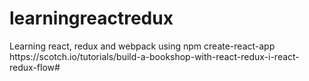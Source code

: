 # learningreactredux
<p>Learning react, redux and webpack using npm create-react-app https://scotch.io/tutorials/build-a-bookshop-with-react-redux-i-react-redux-flow#</p>